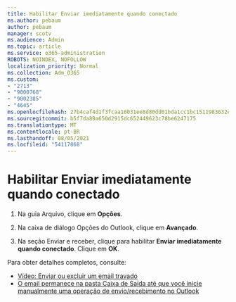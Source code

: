```yaml
---
title: Habilitar Enviar imediatamente quando conectado
ms.author: pebaum
author: pebaum
manager: scotv
ms.audience: Admin
ms.topic: article
ms.service: o365-administration
ROBOTS: NOINDEX, NOFOLLOW
localization_priority: Normal
ms.collection: Adm_O365
ms.custom:
- "2713"
- "9000768"
- "9002385"
- "4645"
ms.openlocfilehash: 27b4caf4d1f3fcaa16031ee8d80dd01bda1cc1bc1511983632ebbabf82f8ecbc
ms.sourcegitcommit: b5f7da89a650d2915dc652449623c78be6247175
ms.translationtype: MT
ms.contentlocale: pt-BR
ms.lasthandoff: 08/05/2021
ms.locfileid: "54117868"
---
```

# <a name="enable-send-immediately-when-connected"></a>Habilitar Enviar imediatamente quando conectado
 
1. Na guia Arquivo, clique em **Opções**.

2. Na caixa de diálogo Opções do Outlook, clique em **Avançado**.

3. Na seção Enviar e receber, clique para habilitar **Enviar imediatamente quando conectado**. Clique em **OK**.

Para obter detalhes completos, consulte:
- [Vídeo: Enviar ou excluir um email travado](https://support.office.com/article/Video-Send-or-delete-an-email-stuck-in-your-outbox-26d5d34a-4e5f-444a-a9e8-44db04a94dec) 
- [O email permanece na pasta Caixa de Saída até que você inicie manualmente uma operação de envio/recebimento no Outlook](https://support.microsoft.com/help/2797572/email-stays-in-the-outbox-folder-until-you-manually-initiate-a-send-re)
